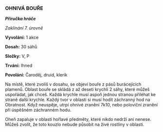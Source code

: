 ### OHNIVÁ BOUŘE

***Příručka hráče***

*Zaklínání 7. úrovně*

**Vyvolání:** 1 akce

**Dosah:** 30 sáhů

**Složky:** V, P

**Trvání:** Ihned

**Povolání:** Čaroděj, druid, klerik

Na místě, které zvolíš v dosahu, se objeví bouře z pásů burácejících plamenů. Oblast bouře se skládá z až deseti krychlí 2 sáhy, které můžeš uspořádat, jak chceš. Každá krychle musí aspoň jednou stranou přiléhat ke straně další krychle. Každý tvor v oblasti si musí hodit záchranný hod na Obratnost. Když neuspěje, utrpí ohnivé zranění 7k10, nebo poloviční zranění při úspěšném záchranném hodu.

Oheň zapaluje v oblasti hořlavé předměty, které nikdo nedrží ani nenese. Můžeš zvolit, že toto kouzlo nebude působit na živé rostliny v oblasti.